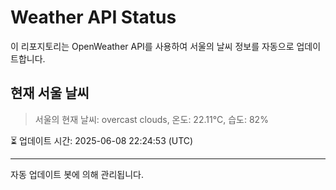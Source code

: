 
# Weather API Status

이 리포지토리는 OpenWeather API를 사용하여 서울의 날씨 정보를 자동으로 업데이트합니다.

## 현재 서울 날씨
> 서울의 현재 날씨: overcast clouds, 온도: 22.11°C, 습도: 82%

⏳ 업데이트 시간: 2025-06-08 22:24:53 (UTC)

---
자동 업데이트 봇에 의해 관리됩니다.
